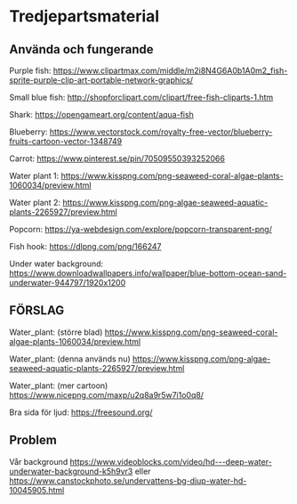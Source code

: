 # Tredjepartsmaterial

## Använda och fungerande

Purple fish: https://www.clipartmax.com/middle/m2i8N4G6A0b1A0m2_fish-sprite-purple-clip-art-portable-network-graphics/

Small blue fish: http://shopforclipart.com/clipart/free-fish-cliparts-1.htm

Shark: https://opengameart.org/content/aqua-fish

Blueberry: https://www.vectorstock.com/royalty-free-vector/blueberry-fruits-cartoon-vector-1348749

Carrot: https://www.pinterest.se/pin/70509550393252066

Water plant 1: https://www.kisspng.com/png-seaweed-coral-algae-plants-1060034/preview.html

Water plant 2: https://www.kisspng.com/png-algae-seaweed-aquatic-plants-2265927/preview.html

Popcorn: https://ya-webdesign.com/explore/popcorn-transparent-png/

Fish hook: https://dlpng.com/png/166247

Under water background: https://www.downloadwallpapers.info/wallpaper/blue-bottom-ocean-sand-underwater-944797/1920x1200


## FÖRSLAG

Water_plant: (större blad)
https://www.kisspng.com/png-seaweed-coral-algae-plants-1060034/preview.html

Water_plant: (denna används nu)
https://www.kisspng.com/png-algae-seaweed-aquatic-plants-2265927/preview.html

Water_plant: (mer cartoon)
https://www.nicepng.com/maxp/u2q8a9r5w7i1o0q8/

Bra sida för ljud:
https://freesound.org/

## Problem

Vår background
https://www.videoblocks.com/video/hd---deep-water-underwater-background-k5h9vr3
eller
https://www.canstockphoto.se/undervattens-bg-djup-water-hd-10045905.html

